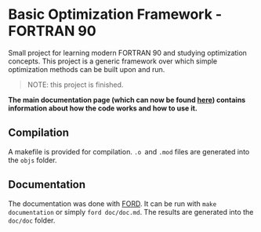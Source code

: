 # Basic Optimization Framework - FORTRAN 90

Small project for learning modern FORTRAN 90 and studying optimization concepts. This project is a generic framework over which simple optimization methods can be built upon and run.

> NOTE: this project is finished.

**The main documentation page (which can now be found [here](https://antoniorochaaz.github.io/Basic-Optimization-Framework---FORTRAN-90/)) contains information about how the code works and how to use it.**

## Compilation

A makefile is provided for compilation. `.o `and `.mod` files are generated into the `objs` folder.

## Documentation

The documentation was done with [FORD](https://github.com/Fortran-FOSS-Programmers/ford). It can be run with ``make documentation`` or
simply ``ford doc/doc.md``. The results are generated into the ``doc/doc`` folder.

